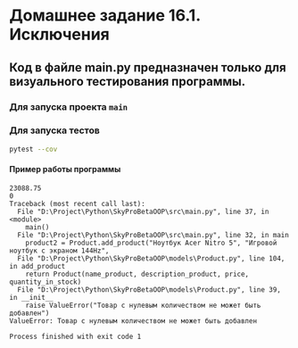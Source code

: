 # Домашнее задание 16.1. Исключения

## Код в файле main.py предназначен только для визуального тестирования программы.
### Для запуска проекта `main`
### Для запуска тестов 
```bash
pytest --cov
```
#### Пример работы программы

```text
23088.75
0
Traceback (most recent call last):
  File "D:\Project\Python\SkyProBetaOOP\src\main.py", line 37, in <module>
    main()
  File "D:\Project\Python\SkyProBetaOOP\src\main.py", line 32, in main
    product2 = Product.add_product("Ноутбук Acer Nitro 5", "Игровой ноутбук с экраном 144Hz",
  File "D:\Project\Python\SkyProBetaOOP\models\Product.py", line 104, in add_product
    return Product(name_product, description_product, price, quantity_in_stock)
  File "D:\Project\Python\SkyProBetaOOP\models\Product.py", line 39, in __init__
    raise ValueError("Товар с нулевым количеством не может быть добавлен")
ValueError: Товар с нулевым количеством не может быть добавлен

Process finished with exit code 1

```